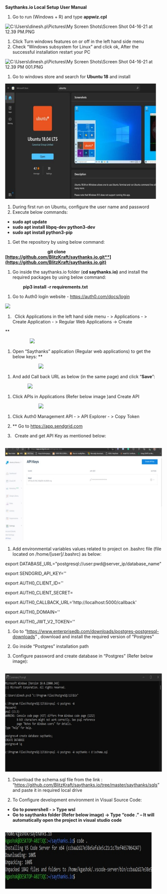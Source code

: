 ﻿**Saythanks.io Local Setup User Manual**


1. Go to run (Windows + R) and type **appwiz.cpl**

![C:\Users\dinesh.p\Pictures\My Screen Shots\Screen Shot 04-16-21 at 12.39 PM.PNG](Aspose.Words.a8e7dec5-037d-4b33-9c46-a86e9c3e100a.001.png)


1. Click Turn windows features on or off in the left hand side menu
1. Check “Windows subsystem for Linux” and click ok, After the successful installation restart your PC

![C:\Users\dinesh.p\Pictures\My Screen Shots\Screen Shot 04-16-21 at 12.39 PM 001.PNG](Aspose.Words.a8e7dec5-037d-4b33-9c46-a86e9c3e100a.002.png)






1. Go to windows store and search for **Ubuntu 18** and install

![](Aspose.Words.a8e7dec5-037d-4b33-9c46-a86e9c3e100a.003.jpeg)


1. During first run on Ubuntu, configure the user name and password
1. Execute below commands:

- **sudo apt update** 
- **sudo apt install libpq-dev python3-dev**
- **sudo apt install python3-pip**


1. Get the repository by using below command:

`                   `**git clone [https://github.com/BlitzKraft/saythanks.io.git**](https://github.com/BlitzKraft/saythanks.io.git)**

1. Go inside the saythanks.io folder (**cd saythanks.io)** and install the required packages by using below command:

`        `**pip3 install -r requirements.txt**



1. Go to Auth0 login website - https://auth0.com/docs/login

![](Aspose.Words.a8e7dec5-037d-4b33-9c46-a86e9c3e100a.004.png)


1. ` `Click Applications in the left hand side menu - > Applications - > Create Application - > Regular Web Applications -> Create

**  

`           `**![](Aspose.Words.a8e7dec5-037d-4b33-9c46-a86e9c3e100a.005.png)**


1. Open “Saythanks” application (Regular web applications) to get the below keys:
**


`               `**![](Aspose.Words.a8e7dec5-037d-4b33-9c46-a86e9c3e100a.006.png)**



1. And add Call back URL as below (in the same page) and click “**Save**”:

`          `**![](Aspose.Words.a8e7dec5-037d-4b33-9c46-a86e9c3e100a.007.png)**










1. Click APIs in Applications (Refer below image )and Create API

`               `**![](Aspose.Words.a8e7dec5-037d-4b33-9c46-a86e9c3e100a.008.png)**



1. Click Auth0 Management API - > API Explorer - > Copy Token

1. ** Go to <https://app.sendgrid.com> 

1. ` `Create and get API Key as mentioned below:

`           `**![](Aspose.Words.a8e7dec5-037d-4b33-9c46-a86e9c3e100a.009.jpeg)**










1. Add environmental variables values related to project on .bashrc file (file located on /home/[user]/.bashrc) as below:

export DATABASE\_URL="postgresql://user:pwd@server\_ip/database\_name"

export SENDGRID\_API\_KEY=''

export AUTH0\_CLIENT\_ID=''

export AUTH0\_CLIENT\_SECRET=

export AUTH0\_CALLBACK\_URL='http://localhost:5000/callback'

export AUTH0\_DOMAIN=''

export AUTH0\_JWT\_V2\_TOKEN=''


1. Go to “<https://www.enterprisedb.com/downloads/postgres-postgresql-downloads>” , download and install the required version of “Postgres”

1. Go inside “Postgres” installation path 

1. Configure password and create database in “Postgres” (Refer below image):

`               `**![](Aspose.Words.a8e7dec5-037d-4b33-9c46-a86e9c3e100a.010.jpeg)**






1. Download the schema.sql file from the link : “<https://github.com/BlitzKraft/saythanks.io/tree/master/saythanks/sqls>” and paste it in required local drive

1. To Configure development environment in Visual Source Code:

- **Go to powershell - > Type wsl**
- **Go to saythanks folder (Refer below image) -> Type “code .” – It will automatically open the project in visual studio code**


`                    `**![](Aspose.Words.a8e7dec5-037d-4b33-9c46-a86e9c3e100a.011.jpeg)**
